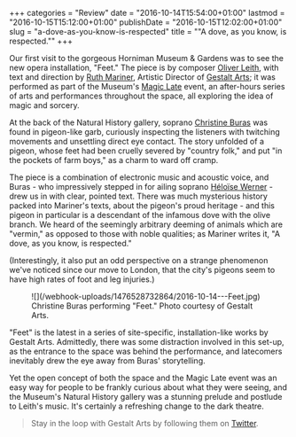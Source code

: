 +++
categories = "Review"
date = "2016-10-14T15:54:00+01:00"
lastmod = "2016-10-15T15:12:00+01:00"
publishDate = "2016-10-15T12:02:00+01:00"
slug = "a-dove-as-you-know-is-respected"
title = "&quot;A dove, as you know, is respected.&quot;"
+++

Our first visit to the gorgeous Horniman Museum & Gardens was to see the new opera installation, "Feet." The piece is by composer [Oliver Leith](http://www.oliverchristopheleith.com/home.html), with text and direction by [Ruth Mariner](http://www.ruthmariner.co.uk/), Artistic Director of [Gestalt Arts](http://www.gestaltarts.co.uk/); it was performed as part of the Museum's [Magic Late](http://www.horniman.ac.uk/visit/events/magic-late) event, an after-hours series of arts and performances throughout the space, all exploring the idea of magic and sorcery.

At the back of the Natural History gallery, soprano [Christine Buras](/scene/people/christine-buras/) was found in pigeon-like garb, curiously inspecting the listeners with twitching movements and unsettling direct eye contact. The story unfolded of a pigeon, whose feet had been cruelly severed by "country folk," and put "in the pockets of farm boys," as a charm to ward off cramp.

The piece is a combination of electronic music and acoustic voice, and Buras - who impressively stepped in for ailing soprano [Héloïse Werner](/talking-with-singers-heloise-werner/) - drew us in with clear, pointed text. There was much mysterious history packed into Mariner's texts, about the pigeon's proud heritage - and this pigeon in particular is a descendant of the infamous dove with the olive branch. We heard of the seemingly arbitrary deeming of animals which are "vermin," as opposed to those with noble qualities; as Mariner writes it, "A dove, as you know, is respected."

(Interestingly, it also put an odd perspective on a strange phenomenon we've noticed since our move to London, that the city's pigeons seem to have high rates of foot and leg injuries.)

<figure data-type="image">
![](/webhook-uploads/1476528732864/2016-10-14---Feet.jpg)
<figcaption>Christine Buras performing "Feet." Photo courtesy of Gestalt Arts.</figcaption>
</figure>

"Feet" is the latest in a series of site-specific, installation-like works by Gestalt Arts. Admittedly, there was some distraction involved in this set-up, as the entrance to the space was behind the performance, and latecomers inevitably drew the eye away from Buras' storytelling. 

Yet the open concept of both the space and the Magic Late event was an easy way for people to be frankly curious about what they were seeing, and the Museum's Natural History gallery was a stunning prelude and postlude to Leith's music. It's certainly a refreshing change to the dark theatre.

>Stay in the loop with Gestalt Arts by following them on [Twitter](https://twitter.com/GestaltArts).
